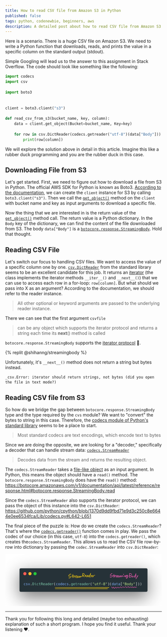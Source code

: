 ```yaml
---
title: How to read CSV file from Amazon S3 in Python
published: false
tags: python, codenewbie, beginners, aws
description: A detailed post about how to read CSV file from Amazon S3 with #python.
---
```


Here is a scenario. There is a huge CSV file on Amazon S3. We need to write a Python function that downloads, reads, and prints the value in a specific column on the standard output (stdout).

Simple Googling will lead us to the answer to this assignment in Stack Overflow. The code should look like something like the following:

```python
import codecs
import csv

import boto3


client = boto3.client("s3")

def read_csv_from_s3(bucket_name, key, column):
    data = client.get_object(Bucket=bucket_name, Key=key)

    for row in csv.DictReader(codecs.getreader("utf-8")(data["Body"])):
        print(row[column])
```

We will explore the solution above in detail in this article. Imagine this like a rubber duck programming and you are the rubber duck in this case.

## Downloading File from S3

Let's get started. First, we need to figure out how to download a file from S3 in Python. The official AWS SDK for Python is known as Boto3. [According to the documentation](https://boto3.amazonaws.com/v1/documentation/api/latest/reference/services/s3.html#client), we can create the `client` instance for S3 by calling `boto3.client("s3")`. Then we call the [`get_object()`](https://boto3.amazonaws.com/v1/documentation/api/latest/reference/services/s3.html#S3.Client.get_object) method on the `client` with bucket name and key as input arguments to download a specific file.

Now the thing that we are interested in is the return value of the [`get_object()`](https://boto3.amazonaws.com/v1/documentation/api/latest/reference/services/s3.html#S3.Client.get_object) method call. The return value is a Python dictionary. In the `Body` key of the dictionary, we can find the content of the file downloaded from S3. The body `data["Body"]` is a [`botocore.response.StreamingBody`](https://botocore.amazonaws.com/v1/documentation/api/latest/reference/response.html#botocore-response). Hold that thought.

## Reading CSV File

Let's switch our focus to handling CSV files. We want to access the value of a specific column one by one. [`csv.DictReader`](https://docs.python.org/3/library/csv.html#csv.DictReader) from the standard library seems to be an excellent candidate for this job. It returns an [iterator](https://docs.python.org/3/library/stdtypes.html#iterator-types) (the class implements the iterator methods `__iter__()` and `__next__()`) that we can use to access each row in a for-loop: `row[column]`. But what should we pass into X as an argument? According to the documentation, we should refer to the reader instance.

> All other optional or keyword arguments are passed to the underlying reader instance.

There we can see that the first argument `csvfile`

> can be any object which supports the iterator protocol and returns a string each time its **next**() method is called

`botocore.response.StreamingBody` supports the [iterator protocol](https://docs.python.org/3/glossary.html#term-iterator) :tada:.

{% replit @shihanng/streamingbody %}

Unfortunately, it's `__next__()` method does not return a string but bytes instead.

```console
_csv.Error: iterator should return strings, not bytes (did you open the file in text mode?)
```

## Reading CSV file from S3

So how do we bridge the gap between `botocore.response.StreamingBody` type and the type required by the `cvs` module? We want to "convert" the bytes to string in this case. Therefore, the [codecs module of Python's standard library](https://docs.python.org/3/library/codecs.html#module-codecs) seems to be a place to start.

> Most standard codecs are text encodings, which encode text to bytes

Since we are doing the opposite, we are looking for a "decoder," specifically a decoder that can handle stream data:
[`codecs.StreamReader`](https://docs.python.org/3/library/codecs.html#streamreader-objects)

> Decodes data from the stream and returns the resulting object.

The `codecs.StreamReader` takes a [file-like object](https://docs.python.org/3/glossary.html#term-file-object) as an input argument. In Python, this means the object should have a `read()` method. The `botocore.response.StreamingBody` does have the `read()` method: <https://botocore.amazonaws.com/v1/documentation/api/latest/reference/response.html#botocore.response.StreamingBody.read>

Since the `codecs.StreamReader` also supports the iterator protocol, we can pass the object of this instance into the `csv.DictReader`: <https://github.com/python/cpython/blob/1370d9dd9fbd71e9d3c250c8e6644e0ee6534fca/Lib/codecs.py#L642-L651>

The final piece of the puzzle is: How do we create the `codecs.StreamReader`? That's where the [`codecs.getreader()`](https://docs.python.org/3/library/codecs.html#codecs.getreader) function comes in play. We pass the codec of our choice (in this case, `utf-8`) into the `codecs.getreader()`, which creates the`codecs.StreamReader`. This allows us to read the CSV file row-by-row into dictionary by passing the `codec.StreamReader` into `csv.DictReader`:

![Reading botocore.response.StreamingBody through csv.DictReader.](./images/streaming.png)

---

Thank you for following this long and detailed (maybe too exhausting) explanation of such a short program. I hope you find it useful. Thank your listening :heart:.
